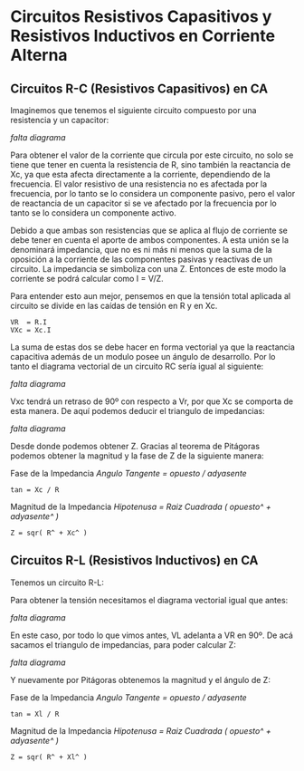 # Circuitos Resistivos Capasitivos y Resistivos Inductivos en Corriente Alterna

## Circuitos R-C (Resistivos Capasitivos) en CA
Imaginemos que tenemos el siguiente circuito compuesto por una resistencia y un
capacitor:

*falta diagrama*

Para obtener el valor de la corriente que circula por este circuito, no solo se tiene que
tener en cuenta la resistencia de R, sino también la reactancia de Xc, ya que esta afecta
directamente a la corriente, dependiendo de la frecuencia. El valor resistivo de una
resistencia no es afectada por la frecuencia, por lo tanto se lo considera un
componente pasivo, pero el valor de reactancia de un capacitor si se ve afectado por la
frecuencia por lo tanto se lo considera un componente activo.

Debido a que ambas son resistencias que se aplica al flujo de corriente se debe tener
en cuenta el aporte de ambos componentes. A esta unión se la denominará
impedancia, que no es ni más ni menos que la suma de la oposición a la corriente de
las componentes pasivas y reactivas de un circuito. La impedancia se simboliza con una
Z.
Entonces de este modo la corriente se podrá calcular como I = V/Z.

Para entender esto aun mejor, pensemos en que la tensión total aplicada al circuito se
divide en las caídas de tensión en R y en Xc.
```
VR  = R.I
VXc = Xc.I
```
La suma de estas dos se debe hacer en forma vectorial ya que la reactancia capacitiva
además de un modulo posee un ángulo de desarrollo. Por lo tanto el diagrama
vectorial de un circuito RC sería igual al siguiente:

*falta diagrama*

Vxc tendrá un retraso de 90º con respecto a Vr, por que Xc se comporta de esta
manera. De aquí podemos deducir el triangulo de impedancias:

*falta diagrama*

Desde donde podemos obtener Z.
Gracias al teorema de Pitágoras podemos obtener la magnitud y la fase de Z de la siguiente manera:

Fase de la Impedancia 
*Angulo Tangente = opuesto / adyasente*
```
tan = Xc / R
```
Magnitud de la Impedancia
*Hipotenusa = Raiz Cuadrada ( opuesto^ + adyasente^ )*
```
Z = sqr( R^ + Xc^ )
```


## Circuitos R-L (Resistivos Inductivos) en CA

Tenemos un circuito R-L:

Para obtener la tensión necesitamos el diagrama vectorial igual que antes:

*falta diagrama*

En este caso, por todo lo que vimos antes, VL adelanta a VR en 90º. De acá sacamos el
triangulo de impedancias, para poder calcular Z:

*falta diagrama*

Y nuevamente por Pitágoras obtenemos la magnitud y el ángulo de Z:

Fase de la Impedancia 
*Angulo Tangente = opuesto / adyasente*
```
tan = Xl / R
```
Magnitud de la Impedancia
*Hipotenusa = Raiz Cuadrada ( opuesto^ + adyasente^ )*
```
Z = sqr( R^ + Xl^ )
```

